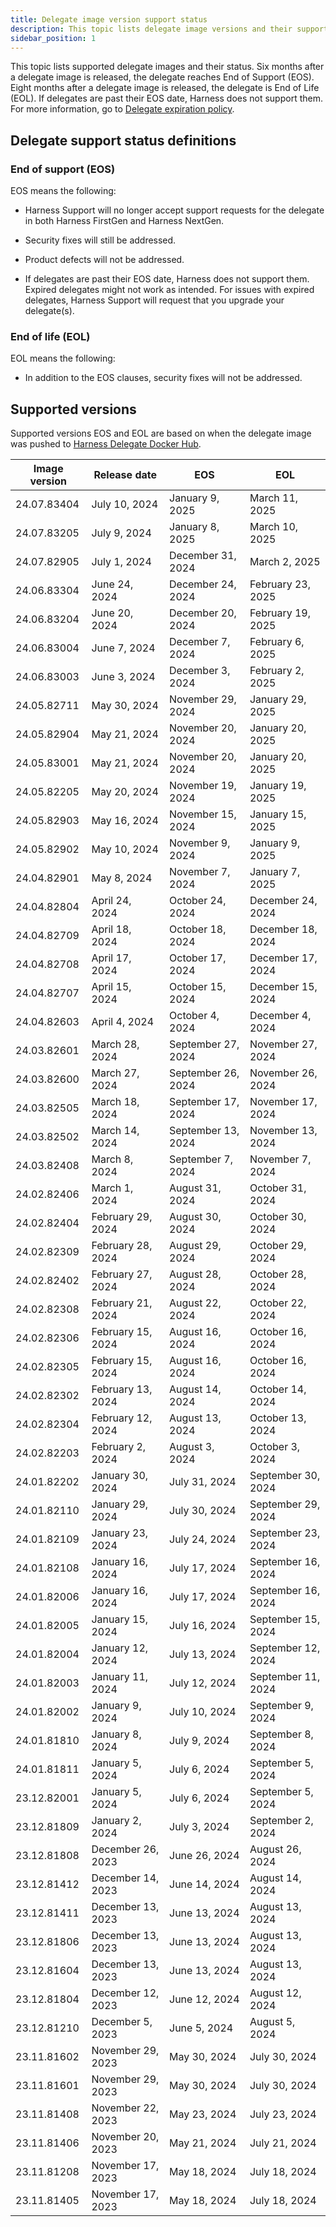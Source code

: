 ```yaml
---
title: Delegate image version support status
description: This topic lists delegate image versions and their support status.
sidebar_position: 1
---
```


This topic lists supported delegate images and their status. Six months after a delegate image is released, the delegate reaches End of Support (EOS). Eight months after a delegate image is released, the delegate is End of Life (EOL). If delegates are past their EOS date, Harness does not support them. For more information, go to [Delegate expiration policy](/docs/platform/delegates/install-delegates/delegate-upgrades-and-expiration#delegate-expiration-policy).

## Delegate support status definitions

### End of support (EOS)

EOS means the following:

- Harness Support will no longer accept support requests for the delegate in both Harness FirstGen and Harness NextGen.

- Security fixes will still be addressed.

- Product defects will not be addressed.

- If delegates are past their EOS date, Harness does not support them. Expired delegates might not work as intended. For issues with expired delegates, Harness Support will request that you upgrade your delegate(s).

### End of life (EOL)

EOL means the following:

- In addition to the EOS clauses, security fixes will not be addressed.

## Supported versions

Supported versions EOS and EOL are based on when the delegate image was pushed to [Harness Delegate Docker Hub](https://hub.docker.com/r/harness/delegate/tags).

| Image version |Release date | EOS | EOL |
| --- | --- | --- | --- |
| 24.07.83404 | July 10, 2024| January 9, 2025 | March 11, 2025 |
| 24.07.83205 | July 9, 2024| January 8, 2025 | March 10, 2025 |
| 24.07.82905 | July 1, 2024| December 31, 2024 | March 2, 2025 |
| 24.06.83304 | June 24, 2024| December 24, 2024 | February 23, 2025 |
| 24.06.83204 | June 20, 2024| December 20, 2024 | February 19, 2025 |
| 24.06.83004 | June 7, 2024| December 7, 2024 | February 6, 2025 |
| 24.06.83003 | June 3, 2024| December 3, 2024 | February 2, 2025 |
| 24.05.82711 | May 30, 2024| November 29, 2024 | January 29, 2025 |
| 24.05.82904 | May 21, 2024| November 20, 2024 | January 20, 2025 |
| 24.05.83001 | May 21, 2024| November 20, 2024 | January 20, 2025 |
| 24.05.82205 | May 20, 2024| November 19, 2024 | January 19, 2025 |
| 24.05.82903 | May 16, 2024| November 15, 2024 | January 15, 2025 |
| 24.05.82902 | May 10, 2024| November 9, 2024 | January 9, 2025 |
| 24.04.82901 | May 8, 2024| November 7, 2024 | January 7, 2025 |
| 24.04.82804 | April 24, 2024| October 24, 2024 | December 24, 2024 |
| 24.04.82709 | April 18, 2024| October 18, 2024 | December 18, 2024 |
| 24.04.82708 | April 17, 2024| October 17, 2024 | December 17, 2024 |
| 24.04.82707 | April 15, 2024| October 15, 2024 | December 15, 2024 |
| 24.04.82603 | April 4, 2024| October 4, 2024 | December 4, 2024 |
| 24.03.82601 | March 28, 2024| September 27, 2024 | November 27, 2024 |
| 24.03.82600 | March 27, 2024| September 26, 2024 | November 26, 2024 |
| 24.03.82505 | March 18, 2024| September 17, 2024 | November 17, 2024 |
| 24.03.82502 | March 14, 2024| September 13, 2024 | November 13, 2024 |
| 24.03.82408 | March 8, 2024| September 7, 2024 | November 7, 2024 |
| 24.02.82406 | March 1, 2024| August 31, 2024 | October 31, 2024 |
| 24.02.82404 | February 29, 2024| August 30, 2024 | October 30, 2024 |
| 24.02.82309 | February 28, 2024| August 29, 2024 | October 29, 2024 |
| 24.02.82402 | February 27, 2024| August 28, 2024 | October 28, 2024 |
| 24.02.82308 | February 21, 2024| August 22, 2024 | October 22, 2024 |
| 24.02.82306 | February 15, 2024| August 16, 2024 | October 16, 2024 |
| 24.02.82305 | February 15, 2024| August 16, 2024 | October 16, 2024 |
| 24.02.82302 | February 13, 2024| August 14, 2024 | October 14, 2024 |
| 24.02.82304 | February 12, 2024| August 13, 2024 | October 13, 2024 |
| 24.02.82203 | February 2, 2024| August 3, 2024 | October 3, 2024 |
| 24.01.82202 | January 30, 2024| July 31, 2024 | September 30, 2024 |
| 24.01.82110 | January 29, 2024| July 30, 2024 | September 29, 2024 |
| 24.01.82109 | January 23, 2024| July 24, 2024 | September 23, 2024 |
| 24.01.82108 | January 16, 2024| July 17, 2024 | September 16, 2024 |
| 24.01.82006 | January 16, 2024| July 17, 2024 | September 16, 2024 |
| 24.01.82005 | January 15, 2024| July 16, 2024 | September 15, 2024 |
| 24.01.82004 | January 12, 2024| July 13, 2024 | September 12, 2024 |
| 24.01.82003 | January 11, 2024| July 12, 2024 | September 11, 2024 |
| 24.01.82002 | January 9, 2024| July 10, 2024 | September 9, 2024 |
| 24.01.81810 | January 8, 2024| July 9, 2024 | September 8, 2024 |
| 24.01.81811 | January 5, 2024| July 6, 2024 | September 5, 2024 |
| 23.12.82001 | January 5, 2024| July 6, 2024 | September 5, 2024 |
| 23.12.81809 | January 2, 2024| July 3, 2024 | September 2, 2024 |
| 23.12.81808 | December 26, 2023| June 26, 2024 | August 26, 2024 |
| 23.12.81412 | December 14, 2023| June 14, 2024 | August 14, 2024 |
| 23.12.81411 | December 13, 2023| June 13, 2024 | August 13, 2024 |
| 23.12.81806 | December 13, 2023| June 13, 2024 | August 13, 2024 |
| 23.12.81604 | December 13, 2023| June 13, 2024 | August 13, 2024 |
| 23.12.81804 | December 12, 2023| June 12, 2024 | August 12, 2024 |
| 23.12.81210 | December 5, 2023| June 5, 2024 | August 5, 2024 |
| 23.11.81602 | November 29, 2023| May 30, 2024 | July 30, 2024 |
| 23.11.81601 | November 29, 2023| May 30, 2024 | July 30, 2024 |
| 23.11.81408 | November 22, 2023| May 23, 2024 | July 23, 2024 |
| 23.11.81406 | November 20, 2023| May 21, 2024 | July 21, 2024 |
| 23.11.81208 | November 17, 2023| May 18, 2024 | July 18, 2024 |
| 23.11.81405 | November 17, 2023| May 18, 2024 | July 18, 2024 |
